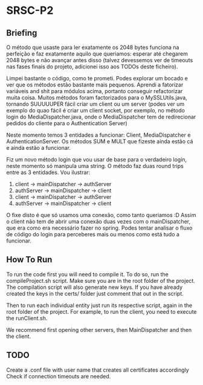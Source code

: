 # SRSC-P2

## Briefing

O método que usaste para ler exatamente os 2048 bytes funciona na perfeição e faz exatamente aquilo que
queriamos: esperar até chegarem 2048 bytes e não avançar antes disso (talvez devessemos ver de timeouts
nas fases finais do projeto, adicionei isso aos TODOs deste ficheiro).

Limpei bastante o código, como te prometi. Podes explorar um bocado e ver que os métodos estão bastante mais
pequenos. Aprendi a fatorizar variáveis and shit para módulos acima, portanto conseguir refactorizar muita coisa.
Muitos métodos foram factorizados para o MySSLUtils.java, tornando SUUUUUPER fácil criar um client ou um server
(podes ver um exemplo do quao fácil é criar um client socket, por exemplo, no método login do MediaDispatcher.java,
onde o MediaDispatcher tem de redirecionar pedidos do cliente para o Authentication Server)

Neste momento temos 3 entidades a funcionar: Client, MediaDispatcher e AuthenticationServer. Os métodos SUM e MULT que
fizeste ainda estão cá e ainda estão a funcionar.

Fiz um novo método login que vou usar de base para o verdadeiro login, neste momento só manipula uma string.
O método faz duas round trips entre as 3 entidades. Vou ilustrar:

1. client -> mainDispatcher -> authServer
2. authServer -> mainDispatcher -> client
3. client -> mainDispatcher -> authServer
4. authServer -> mainDispatcher -> client

O fixe disto é que só usamos uma conexão, como tanto queriamos :D
Assim o client não tem de abrir uma conexão duas vezes com o mainDispatcher, que era como era necessário fazer no spring.
Podes tentar analisar o fluxo de código do login para perceberes mais ou menos como está tudo a funcionar.

## How To Run

To run the code first you will need to compile it. To do so, run the compileProject.sh script. Make sure you
are in the root folder of the project. The compilation script will also generate new keys. If you have already
created the keys in the certs/ folder just comment that out in the script.

Then to run each individual entity just run its respective script, again in the root folder of the project.
For example, to run the client, you need to execute the runClient.sh.

We recommend first opening other servers, then MainDispatcher and then the client.

## TODO

Create a .conf file with user name that creates all certificates accordingly
Check if connection timeouts are needed.
